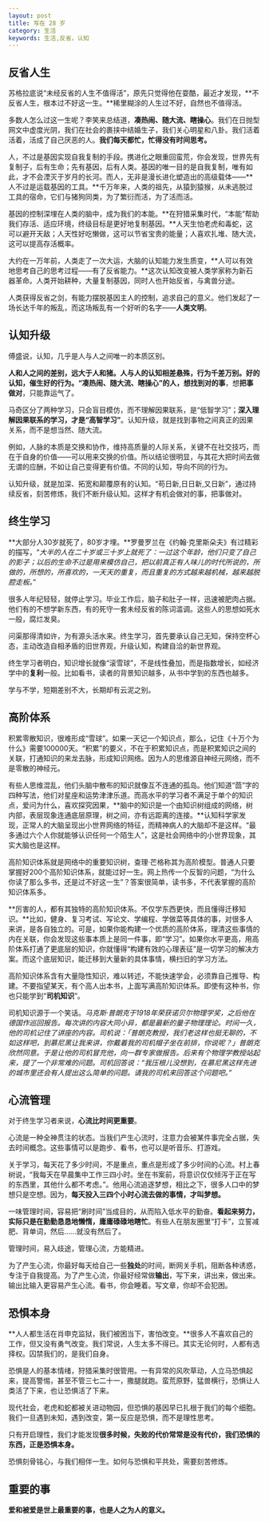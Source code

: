 ```yaml
---
layout: post
title: 写在 28 岁
category: 生活
keywords: 生活,反省，认知
---
```


## 反省人生 ##

苏格拉底说“未经反省的人生不值得活”，原先只觉得他在耍酷，最近才发现，**不反省人生，根本过不好这一生。**稀里糊涂的人生过不好，自然也不值得活。

多数人怎么过这一生呢？李笑来总结道，**凑热闹、随大流、瞎操心**。我们在日抛型网文中虚度光阴，我们在社会的裹挟中结婚生子，我们关心明星和八卦。我们活着活着，活成了自己厌恶的人。**我们每天都忙，忙得没有时间思考。**

人，不过是基因实现自我复制的手段。携进化之眼重回蛮荒，你会发现，世界先有复制子，后有生命；先有基因，后有人类。基因的唯一目的是自我复制，唯有如此，才不会湮灭于岁月的长河。而人，无非是漫长进化塑造出的高级载体——**人不过是运载基因的工具。**千万年来，人类的祖先，从猿到猿猴，从未逃脱过工具的宿命，它们与猪狗同类，为了繁衍而活，为了活而活。

基因的控制深埋在人类的脑中，成为我们的本能。**在狩猎采集时代，“本能”帮助我们存活、适应环境，终级目标是更好地复制基因。**人天生怕老虎和毒蛇，这可以避开天敌；人天性好吃懒做，这可以节省宝贵的能量；人喜欢扎堆、随大流，这可以提高存活概率。

大约在一万年前，人类走了一次大运，大脑的认知能力发生质变，**人可以有效地思考自己的思考过程——有了反省能力。**这次认知改变被人类学家称为新石器革命。人类开始耕种，大量复制基因，同时人也开始反省，与禽兽分途。

人类获得反省之剑，有能力摆脱基因主人的控制，追求自己的意义。他们发起了一场长达千年的叛乱，而这场叛乱有一个好听的名字——**人类文明**。

## 认知升级 ##
傅盛说，认知，几乎是人与人之间唯一的本质区别。

**人和人之间的差别，远大于人和猪。**人与人的认知相差悬殊，行为千差万别。好的认知，催生好的行为。“凑热闹、随大流、瞎操心”的人，想找到**对的事**，想**把事做对**，只能靠运气了。

马奇区分了两种学习，只会盲目模仿，而不理解因果联系，是“低智学习”；**深入理解因果联系的学习，才是“高智学习”**。认知升级，就是找到事物之间真正的因果关系，而不是想当然、随大流。

例如，人脉的本质是交换和协作，维持高质量的人际关系，关键不在社交技巧，而在于自身的价值——可以用来交换的价值。所以结论很明显，与其花大把时间去做无谓的应酬，不如让自己变得更有价值。不同的认知，导向不同的行为。

认知升级，就是加深、拓宽和颠覆原有的认知。“苟日新,日日新,又日新”，通过持续反省，刻苦修炼，我们不断升级认知。这样才有机会做对的事，把事做对。

## 终生学习 ##

**大部分人30岁就死了，80岁才埋。**罗曼罗兰在《约翰·克里斯朵夫》有过精彩的描写，“*大半的人在二十岁或三十岁上就死了：一过这个年龄，他们只变了自己的影子；以后的生命不过是用来模仿自己，把以前真正有人味儿的时代所说的，所做的，所想的，所喜欢的，一天天的重复，而且重复的方式越来越机械，越来越脱腔走板。*”

很多人年纪轻轻，就停止学习。毕业工作后，脑子和肚子一样，迅速被肥肉占据。他们有的不想学新东西，有的死守一套未经反省的陈词滥调。这些人的思想如死水一般，腐烂发臭。

问渠那得清如许，为有源头活水来。终生学习，首先要承认自己无知，保持空杯心态，主动改造自相矛盾的旧世界观，升级认知，构建自洽的新世界观。

终生学习者明白，知识增长就像“滚雪球”，不是线性叠加，而是指数增长，如经济学中的**复利**一般。比如看书，读者的背景知识越多，从书中学到的东西也越多。

学与不学，短期差别不大，长期却有云泥之别。

## 高阶体系 ##
积累零散知识，很难形成“雪球”。如果一天记一个知识点，那么，记住《十万个为什么》需要100000天。“积累”的要义，不在于积累知识点，而是积累知识之间的关联，打通知识的来龙去脉，形成知识网络。因为人的思维源自神经元网络，而不是零散的神经元。

有些人思维混乱，他们头脑中散布的知识就像互不连通的孤岛。他们知道“茴”字的四种写法，他们对星座和运势津津乐道。而高水平的学习者不满足于单个的知识点，爱问为什么，喜欢探究因果，**脑中的知识是一个由知识树组成的网络，树内部，表层现象连通底层原理，树之间，亦有远距离的连接。**认知科学家发现，正常人的大脑呈现出小世界网络的特征，而精神病人的大脑却不是这样。“最多通过六个人你就能够认识任何一个陌生人”，这是社会网络中的小世界现象，其实大脑也是这样。

高阶知识体系就是网络中的重要知识树，查理·芒格称其为高阶模型。普通人只要掌握好200个高阶知识体系，就能过好一生。网上热传一个反智的问题，“为什么你读了那么多书，还是过不好这一生”？答案很简单，读书多，不代表掌握的高阶知识体系多。

**厉害的人，都有其独特的高阶知识体系。不仅学东西更快，而且懂得迁移知识。**比如，健身、复习考试、写论文、学编程、学做菜等具体的事，对很多人来讲，是各自独立的。可是，如果你能构建一个优质的高阶体系，理清这些事情的内在关联，你会发现这些事本质上是同一件事，即“学习”。如果你水平更高，用高阶体系打通了更底层的知识，你就懂得“构建有效的心理表征”是一切学习的解决方案。而这个底层知识，能迁移到大量新的具体事情，横扫旧的学习方法。

高阶知识体系含有大量隐性知识，难以转述，不能快速学会，必须靠自己推导、构建。不要指望某天，有个高人出本书，上面写满高阶知识体系。即使有这种书，你也只能学到“**司机知识**”。

司机知识源于一个笑话。*马克斯·普朗克于1918年荣获诺贝尔物理学奖，之后他在德国作巡回报告。每次讲的内容大同小异，都是最新的量子物理理论。时间一久，他的司机记住了讲座的内容。司机说：「普朗克教授，我们老这样也挺无聊的，不如这样吧，到慕尼黑让我来讲，你戴着我的司机帽子坐在前排，你说呢？」普朗克欣然同意。于是让他的司机冒充他，向一群专家做报告。后来有个物理学教授站起来，提了一个非常难的问题。司机回答说：“我压根儿没想到，在慕尼黑这样先进的城市里还会有人提出这么简单的问题。请我的司机来回答这个问题吧。”*

## 心流管理 ##
对于终生学习者来说，**心流比时间更重要**。

心流是一种全神贯注的状态。当我们产生心流时，注意力会被某件事完全占据，失去时间概念。这些事情可以是跑步、看书，也可以是听音乐、打游戏。

关于学习，每天花了多少时间，不是重点，重点是形成了多少时间的心流。村上春树说，“我每天在早晨集中工作三四小时。坐在书案前，将意识仅仅倾泻于正在写的东西里，其他什么都不考虑。”。他用心流追逐梦想，相比之下，很多人口中的梦想只是空想。因为，**每天投入三四个小时心流去做的事情，才叫梦想。**

一味管理时间，容易把“刷时间”当成目的，从而陷入低水平的勤奋。**看起来努力，实际只是在勤勤恳恳地懒惰，庸庸碌碌地瞎忙**。有些人在朋友圈里“打卡”，立誓减肥、背单词，然后……就没有然后了。

管理时间，易入歧途，管理心流，方能精进。

为了产生心流，你最好每天给自己一些**独处**的时间，断网关手机，阻断各种诱惑，专注于自我提高。为了产生心流，你最好经常做**输出**，写下来，讲出来，做出来。输出比输入更容易产生心流。看书，你会睡着。写文章，你却不会犯困。

## 恐惧本身 ##
**人人都生活在肖申克监狱，我们被困当下，害怕改变。**很多人不喜欢自己的工作，但又没有勇气改变。我们常说，人生太多不得已。其实无论何时，人都有选择权。囚禁我们的，是我们自身。

恐惧是人的基本情绪，狩猎采集时很管用。一有异常的风吹草动，人立马恐惧起来，提高警惕，甚至不管三七二十一，撒腿就跑。蛮荒原野，猛兽横行，恐惧让人类活了下来，也让恐惧活了下来。

现代社会，老虎和蛇都被关进动物园，但恐惧的基因早已扎根于我们的每个细胞。我们一旦遇到未知，遇到改变，第一反应是恐惧，而不是理性思考。

只有开启理性，我们才能发现**很多时候，失败的代价常常是没有代价，我们恐惧的东西，正是恐惧本身。**

恐惧刻骨铭心，与我们相伴一生。如何与恐惧和平共处，需要刻苦修炼。

## 重要的事 ##

**爱和被爱是世上最重要的事，也是人之为人的意义。**
